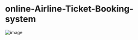 # online-Airline-Ticket-Booking-system
![image](https://github.com/user-attachments/assets/43de21c6-0bf6-4146-990e-73037e46d3e5)



